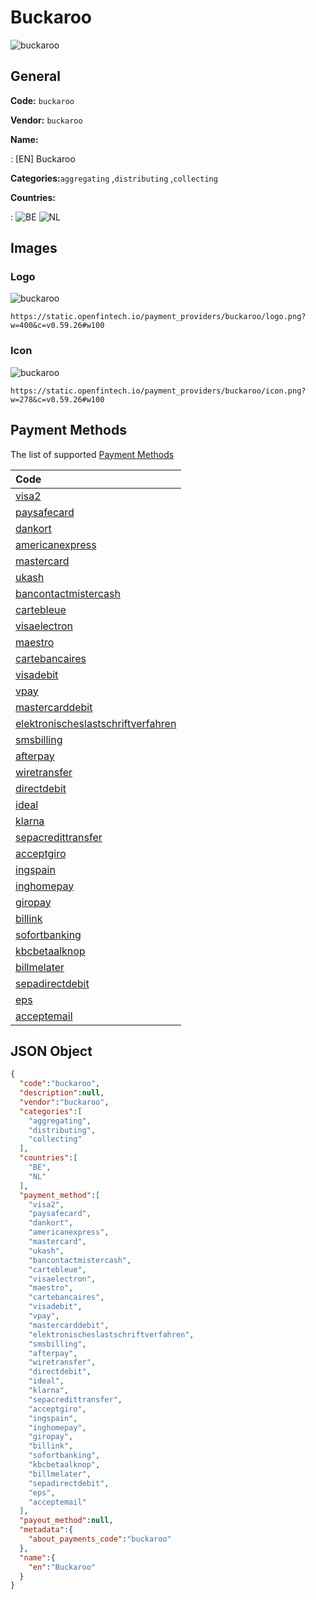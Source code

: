 
# Buckaroo 
![buckaroo](https://static.openfintech.io/payment_providers/buckaroo/logo.png?w=400&c=v0.59.26#w100)  

## General 
 
**Code:** `buckaroo` 
 
**Vendor:** `buckaroo` 
 
**Name:** 
 
:	[EN] Buckaroo 
 
**Categories:**`aggregating` ,`distributing` ,`collecting` 
 
 
**Countries:** 
 
:	![BE](https://cdnjs.cloudflare.com/ajax/libs/flag-icon-css/3.3.0/flags/4x3/be.svg#w24) 	![NL](https://cdnjs.cloudflare.com/ajax/libs/flag-icon-css/3.3.0/flags/4x3/nl.svg#w24)  

## Images 

### Logo 
 
![buckaroo](https://static.openfintech.io/payment_providers/buckaroo/logo.png?w=400&c=v0.59.26#w100)  

```
https://static.openfintech.io/payment_providers/buckaroo/logo.png?w=400&c=v0.59.26#w100
```  

### Icon 
 
![buckaroo](https://static.openfintech.io/payment_providers/buckaroo/icon.png?w=278&c=v0.59.26#w100)  

```
https://static.openfintech.io/payment_providers/buckaroo/icon.png?w=278&c=v0.59.26#w100
```  

## Payment Methods 
 
The list of supported [Payment Methods](#) 

|Code| 
|:---| 
|[visa2](/payment-methods/visa2)| 
|[paysafecard](/payment-methods/paysafecard)| 
|[dankort](/payment-methods/dankort)| 
|[americanexpress](/payment-methods/americanexpress)| 
|[mastercard](/payment-methods/mastercard)| 
|[ukash](/payment-methods/ukash)| 
|[bancontactmistercash](/payment-methods/bancontactmistercash)| 
|[cartebleue](/payment-methods/cartebleue)| 
|[visaelectron](/payment-methods/visaelectron)| 
|[maestro](/payment-methods/maestro)| 
|[cartebancaires](/payment-methods/cartebancaires)| 
|[visadebit](/payment-methods/visadebit)| 
|[vpay](/payment-methods/vpay)| 
|[mastercarddebit](/payment-methods/mastercarddebit)| 
|[elektronischeslastschriftverfahren](/payment-methods/elektronischeslastschriftverfahren)| 
|[smsbilling](/payment-methods/smsbilling)| 
|[afterpay](/payment-methods/afterpay)| 
|[wiretransfer](/payment-methods/wiretransfer)| 
|[directdebit](/payment-methods/directdebit)| 
|[ideal](/payment-methods/ideal)| 
|[klarna](/payment-methods/klarna)| 
|[sepacredittransfer](/payment-methods/sepacredittransfer)| 
|[acceptgiro](/payment-methods/acceptgiro)| 
|[ingspain](/payment-methods/ingspain)| 
|[inghomepay](/payment-methods/inghomepay)| 
|[giropay](/payment-methods/giropay)| 
|[billink](/payment-methods/billink)| 
|[sofortbanking](/payment-methods/sofortbanking)| 
|[kbcbetaalknop](/payment-methods/kbcbetaalknop)| 
|[billmelater](/payment-methods/billmelater)| 
|[sepadirectdebit](/payment-methods/sepadirectdebit)| 
|[eps](/payment-methods/eps)| 
|[acceptemail](/payment-methods/acceptemail)| 
 

## JSON Object 

```json
{
  "code":"buckaroo",
  "description":null,
  "vendor":"buckaroo",
  "categories":[
    "aggregating",
    "distributing",
    "collecting"
  ],
  "countries":[
    "BE",
    "NL"
  ],
  "payment_method":[
    "visa2",
    "paysafecard",
    "dankort",
    "americanexpress",
    "mastercard",
    "ukash",
    "bancontactmistercash",
    "cartebleue",
    "visaelectron",
    "maestro",
    "cartebancaires",
    "visadebit",
    "vpay",
    "mastercarddebit",
    "elektronischeslastschriftverfahren",
    "smsbilling",
    "afterpay",
    "wiretransfer",
    "directdebit",
    "ideal",
    "klarna",
    "sepacredittransfer",
    "acceptgiro",
    "ingspain",
    "inghomepay",
    "giropay",
    "billink",
    "sofortbanking",
    "kbcbetaalknop",
    "billmelater",
    "sepadirectdebit",
    "eps",
    "acceptemail"
  ],
  "payout_method":null,
  "metadata":{
    "about_payments_code":"buckaroo"
  },
  "name":{
    "en":"Buckaroo"
  }
}
```  
